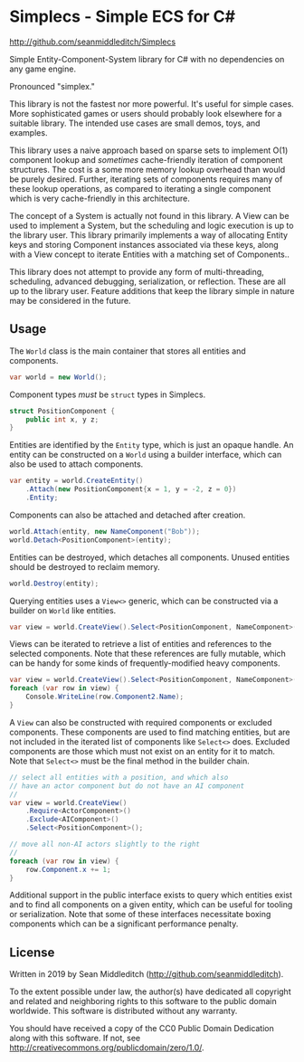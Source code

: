 Simplecs - Simple ECS for C#
============================

http://github.com/seanmiddleditch/Simplecs

Simple Entity-Component-System library for C# with no dependencies on any game engine.

Pronounced "simplex."

This library is not the fastest nor more powerful. It's useful for simple cases. More
sophisticated games or users should probably look elsewhere for a suitable library.
The intended use cases are small demos, toys, and examples.

This library uses a naive approach based on sparse sets to implement O(1) component
lookup and _sometimes_ cache-friendly iteration of component structures. The cost is a
some more memory lookup overhead than would be purely desired. Further, iterating sets
of components requires many of these lookup operations, as compared to iterating a
single component which is very cache-friendly in this architecture.

The concept of a System is actually not found in this library. A View can be used to
implement a System, but the scheduling and logic execution is up to the library user.
This library primarily implements a way of allocating Entity keys and storing Component
instances associated via these keys, along with a View concept to iterate Entities with
a matching set of Components..

This library does not attempt to provide any form of multi-threading, scheduling,
advanced debugging, serialization, or reflection. These are all up to the library user.
Feature additions that keep the library simple in nature may be considered in the future.

Usage
-----

The `World` class is the main container that stores all entities and components.

```c#
var world = new World();
```

Component types _must_ be `struct` types in Simplecs.

```c#
struct PositionComponent {
    public int x, y z;
}
```

Entities are identified by the `Entity` type, which is just an opaque handle. An entity
can be constructed on a `World` using a builder interface, which can also be used to
attach components.

```c#
var entity = world.CreateEntity()
    .Attach(new PositionComponent{x = 1, y = -2, z = 0})
    .Entity;
```

Components can also be attached and detached after creation.

```c#
world.Attach(entity, new NameComponent("Bob"));
world.Detach<PositionComponent>(entity);
```

Entities can be destroyed, which detaches all components. Unused entities should be
destroyed to reclaim memory.

```c#
world.Destroy(entity);
```

Querying entities uses a `View<>` generic, which can be constructed via a builder on
`World` like entities.

```c#
var view = world.CreateView().Select<PositionComponent, NameComponent>();
```

Views can be iterated to retrieve a list of entities and references to the selected
components. Note that these references are fully mutable, which can be handy for some
kinds of frequently-modified heavy components.

```c#
var view = world.CreateView().Select<PositionComponent, NameComponent>();
foreach (var row in view) {
    Console.WriteLine(row.Component2.Name);
}
```

A `View` can also be constructed with required components or excluded components.
These components are used to find matching entities, but are not included in the
iterated list of components like `Select<>` does. Excluded components are those which
must not exist on an entity for it to match. Note that `Select<>` must be the final
method in the builder chain.

```c#
// select all entities with a position, and which also
// have an actor component but do not have an AI component
//
var view = world.CreateView()
    .Require<ActorComponent>()
    .Exclude<AIComponent>()
    .Select<PositionComponent>();

// move all non-AI actors slightly to the right
//
foreach (var row in view) {
    row.Component.x += 1;
}
```

Additional support in the public interface exists to query which entities exist
and to find all components on a given entity, which can be useful for tooling or
serialization. Note that some of these interfaces necessitate boxing components
which can be a significant performance penalty.

License
-------

Written in 2019 by Sean Middleditch (http://github.com/seanmiddleditch).

To the extent possible under law, the author(s) have dedicated all copyright
and related and neighboring rights to this software to the public domain worldwide.
This software is distributed without any warranty.

You should have received a copy of the CC0 Public Domain Dedication along
with this software. If not, see <http://creativecommons.org/publicdomain/zero/1.0/>.
